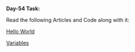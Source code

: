 
**Day-54 Task:**

Read the following Articles and Code along with it:

[Hello World](https://javascript.info/hello-world)

[Variables](https://javascript.info/variables)
